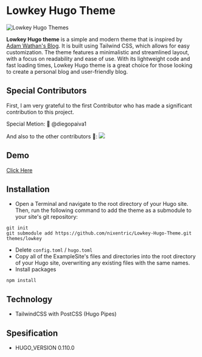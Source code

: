 # Lowkey Hugo Theme

![Lowkey Hugo Themes](https://raw.githubusercontent.com/nixentric/Lowkey-Hugo-Themes/main/cover.png)

**Lowkey Hugo theme** is a simple and modern theme that is inspired by [Adam Wathan's Blog](https://adamwathan.me/). It is built using Tailwind CSS, which allows for easy customization. The theme features a minimalistic and streamlined layout, with a focus on readability and ease of use. With its lightweight code and fast loading times, Lowkey Hugo theme is a great choice for those looking to create a personal blog and user-friendly blog.

## Special Contributors

First, I am very grateful to the first Contributor who has made a significant contribution to this project.

Special Metion:
🥇 @diegopaiva1

And also to the other contributors 💌:
<a href="https://github.com/nixentric/Lowkey-Hugo-Theme/graphs/contributors">
  <img src="https://contrib.rocks/image?repo=nixentric/Lowkey-Hugo-Theme" />
</a>


## Demo

[Click Here](https://lowkey-demo.pages.dev)

## Installation

- Open a Terminal and navigate to the root directory of your Hugo site. Then, run the following command to add the theme as a submodule to your site's git repository:
```
git init
git submodule add https://github.com/nixentric/Lowkey-Hugo-Theme.git themes/lowkey
```
- Delete `config.toml` / `hugo.toml`
- Copy all of the ExampleSite's files and directories into the root directory of your Hugo site, overwriting any existing files with the same names.
- Install packages
```
npm install
```

## Technology
- TailwindCSS with PostCSS (Hugo Pipes)

## Spesification
- HUGO_VERSION 0.110.0
